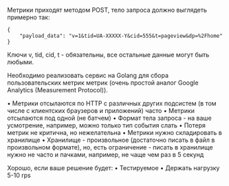Метрики приходят методом POST, тело запроса должно выглядеть примерно так:

	{
   		"payload_data": "v=1&tid=UA-XXXXX-Y&cid=555&t=pageview&dp=%2Fhome"
	}
	
Ключи v, tid, cid, t - обязательны, все остальные данные могут быть любыми.

Необходимо реализовать сервис на Golang для сбора пользовательских метрик метрик (очень простой аналог Google Analytics (Measurement Protocol)).

• Метрики отсылаются по HTTP с различных других подсистем (в том числе с клиентских браузеров и приложений) часто 
• Метрики отсылаются под одной (не батчем) 
• Формат тела запроса - на ваше усмотрение, например, можно только тип события слать 
• Потеря метрик не критична, но нежелательна 
• Метрики нужно складировать в хранилище 
• Хранилище - произвольное (достаточно писать в файл в произвольном формате), но, есть ограничение - писать в хранилище нужно не часто и пачками, например, не чаще чем раз в 5 секунд

Хорошо, если ваше решение будет: 
• Тестируемое 
• Держать нагрузку 5-10 rps
